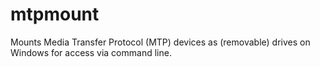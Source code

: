 # mtpmount
Mounts Media Transfer Protocol (MTP) devices as (removable) drives on Windows for access via command line.

